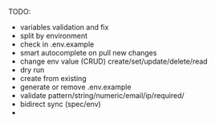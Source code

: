 TODO:
* variables validation and fix
* split by environment
* check in .env.example
* smart autocomplete on pull new changes
* change env value (CRUD) create/set/update/delete/read
* dry run
* create from existing
* generate or remove .env.example
* validate pattern/string/numeric/email/ip/required/
* bidirect sync (spec/env)
* 
